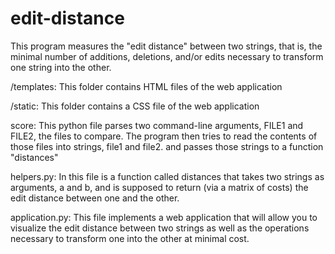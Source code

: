 # edit-distance

This program measures the "edit distance" between two strings, that is, the minimal number of additions, deletions, and/or edits necessary to transform one string into the other.

/templates: This folder contains HTML files of the web application

/static: This folder contains a CSS file of the web application

score: This python file parses two command-line arguments, FILE1 and FILE2, the files to compare. The program then tries to read the contents of those files into strings, file1 and file2. and passes those strings to a function "distances"

helpers.py: In this file is a function called distances that takes two strings as arguments, a and b, and is supposed to return (via a matrix of costs) the edit distance between one and the other.

application.py: This file implements a web application that will allow you to visualize the edit distance between two strings as well as the operations necessary to transform one into the other at minimal cost.
